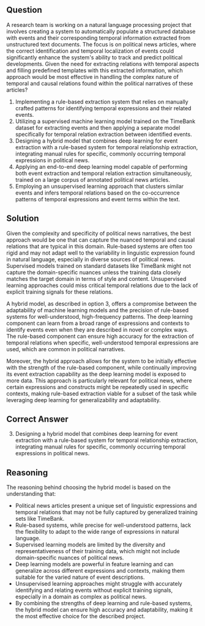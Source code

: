 ## Question
A research team is working on a natural language processing project that involves creating a system to automatically populate a structured database with events and their corresponding temporal information extracted from unstructured text documents. The focus is on political news articles, where the correct identification and temporal localization of events could significantly enhance the system's ability to track and predict political developments. Given the need for extracting relations with temporal aspects and filling predefined templates with this extracted information, which approach would be most effective in handling the complex nature of temporal and causal relations found within the political narratives of these articles?

1. Implementing a rule-based extraction system that relies on manually crafted patterns for identifying temporal expressions and their related events.
2. Utilizing a supervised machine learning model trained on the TimeBank dataset for extracting events and then applying a separate model specifically for temporal relation extraction between identified events.
3. Designing a hybrid model that combines deep learning for event extraction with a rule-based system for temporal relationship extraction, integrating manual rules for specific, commonly occurring temporal expressions in political news.
4. Applying an end-to-end deep learning model capable of performing both event extraction and temporal relation extraction simultaneously, trained on a large corpus of annotated political news articles.
5. Employing an unsupervised learning approach that clusters similar events and infers temporal relations based on the co-occurrence patterns of temporal expressions and event terms within the text.

## Solution
Given the complexity and specificity of political news narratives, the best approach would be one that can capture the nuanced temporal and causal relations that are typical in this domain. Rule-based systems are often too rigid and may not adapt well to the variability in linguistic expression found in natural language, especially in diverse sources of political news. Supervised models trained on standard datasets like TimeBank might not capture the domain-specific nuances unless the training data closely matches the target domain in terms of style and content. Unsupervised learning approaches could miss critical temporal relations due to the lack of explicit training signals for these relations.

A hybrid model, as described in option 3, offers a compromise between the adaptability of machine learning models and the precision of rule-based systems for well-understood, high-frequency patterns. The deep learning component can learn from a broad range of expressions and contexts to identify events even when they are described in novel or complex ways. The rule-based component can ensure high accuracy for the extraction of temporal relations when specific, well-understood temporal expressions are used, which are common in political narratives.

Moreover, the hybrid approach allows for the system to be initially effective with the strength of the rule-based component, while continually improving its event extraction capability as the deep learning model is exposed to more data. This approach is particularly relevant for political news, where certain expressions and constructs might be repeatedly used in specific contexts, making rule-based extraction viable for a subset of the task while leveraging deep learning for generalizability and adaptability.

## Correct Answer
3. Designing a hybrid model that combines deep learning for event extraction with a rule-based system for temporal relationship extraction, integrating manual rules for specific, commonly occurring temporal expressions in political news.

## Reasoning
The reasoning behind choosing the hybrid model is based on the understanding that:
- Political news articles present a unique set of linguistic expressions and temporal relations that may not be fully captured by generalized training sets like TimeBank.
- Rule-based systems, while precise for well-understood patterns, lack the flexibility to adapt to the wide range of expressions in natural language.
- Supervised learning models are limited by the diversity and representativeness of their training data, which might not include domain-specific nuances of political news.
- Deep learning models are powerful in feature learning and can generalize across different expressions and contexts, making them suitable for the varied nature of event descriptions.
- Unsupervised learning approaches might struggle with accurately identifying and relating events without explicit training signals, especially in a domain as complex as political news.
- By combining the strengths of deep learning and rule-based systems, the hybrid model can ensure high accuracy and adaptability, making it the most effective choice for the described project.